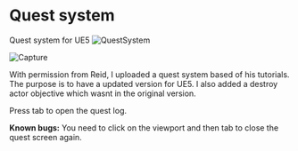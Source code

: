 # Quest system
 Quest system for UE5
![QuestSystem](https://user-images.githubusercontent.com/2607194/178560828-482e2a1b-d295-42d0-b6cb-821624e8f18e.PNG)

![Capture](https://user-images.githubusercontent.com/2607194/178618393-ed920416-61d6-4b5a-98e0-7a40f03bbf9b.PNG)



With permission from Reid, I uploaded a quest system based of his tutorials. The purpose is to have a updated version for UE5.
I also added a destroy actor objective which wasnt in the original version.

Press tab to open the quest log.

**Known bugs:**
You need to click on the viewport and then tab to close the quest screen again.


